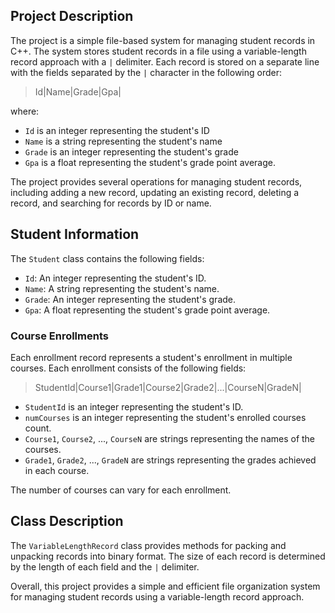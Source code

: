 ## Project Description

The project is a simple file-based system for managing student records in C++. The system stores student records in a file using a variable-length record approach with a `|` delimiter. Each record is stored on a separate line with the fields separated by the `|` character in the following order:

> Id|Name|Grade|Gpa|


where:

- `Id` is an integer representing the student's ID
- `Name` is a string representing the student's name
- `Grade` is an integer representing the student's grade
- `Gpa` is a float representing the student's grade point average.

The project provides several operations for managing student records, including adding a new record, updating an existing record, deleting a record, and searching for records by ID or name.

## Student Information

The `Student` class contains the following fields:

- `Id`: An integer representing the student's ID.
- `Name`: A string representing the student's name.
- `Grade`: An integer representing the student's grade.
- `Gpa`: A float representing the student's grade point average.


### Course Enrollments

Each enrollment record represents a student's enrollment in multiple courses. Each enrollment consists of the following fields:

> StudentId|Course1|Grade1|Course2|Grade2|...|CourseN|GradeN|


- `StudentId` is an integer representing the student's ID.
- `numCourses` is an integer representing the student's enrolled courses count.
- `Course1`, `Course2`, ..., `CourseN` are strings representing the names of the courses.
- `Grade1`, `Grade2`, ..., `GradeN` are strings representing the grades achieved in each course.

The number of courses can vary for each enrollment.

## Class Description

The `VariableLengthRecord` class provides methods for packing and unpacking records into binary format. The size of each record is determined by the length of each field and the `|` delimiter.

Overall, this project provides a simple and efficient file organization system for managing student records using a variable-length record approach.
